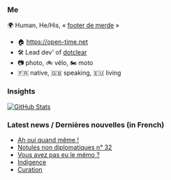 ### Me

🌍 Human, He/His, « [footer de merde](https://open-time.net/post/2013/07/17/La-veritable-histoire-du-Footer-de-merde-) » 
* 🏠 https://open-time.net 
* 🛠️ Lead dev' of [dotclear](https://git.dotclear.org/dev/dotclear)
* 📷 photo, 🚲 vélo, 🏍️ moto 
* 🇫🇷 native, 🇬🇧 speaking, 🇪🇺 living

### Insights

[![GitHub Stats](https://github-readme-stats-sigma-five.vercel.app/api?username=franck-paul)](https://github.com/franck-paul)

### Latest news / Dernières nouvelles (in French)

<!-- BLOG-POST-LIST:START -->
- [Ah oui quand même !](https://open-time.net/post/2024/06/29/Ah-oui-quand-meme-)
- [Notules non diplomatiques n° 32](https://open-time.net/post/2024/06/28/Notules-non-diplomatiques-n-32)
- [Vous avez pas eu le mémo ?](https://open-time.net/post/2024/06/27/Vous-avez-pas-eu-le-memo)
- [Indigence](https://open-time.net/post/2024/06/26/Indigence)
- [Curation](https://open-time.net/post/2024/06/25/Curation)
<!-- BLOG-POST-LIST:END -->
